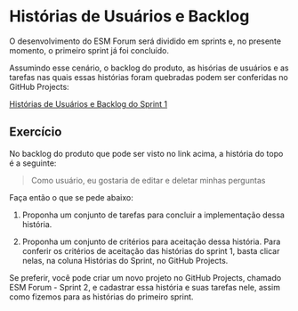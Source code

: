 # Histórias de Usuários e Backlog

O desenvolvimento do ESM Forum será dividido em sprints e, no presente momento, o primeiro sprint já foi concluído.

Assumindo esse cenário, o backlog do produto, as hisórias de usuários e as tarefas nas quais essas histórias foram quebradas podem ser conferidas no GitHub Projects:

[Histórias de Usuários e Backlog do Sprint 1](https://github.com/users/mtov/projects/1)

## Exercício

No backlog do produto que pode ser visto no link acima, a história do topo é a seguinte:

> Como usuário, eu gostaria de editar e deletar minhas perguntas

Faça então o que se pede abaixo:

1. Proponha um conjunto de tarefas para concluir a implementação dessa história. 

2. Proponha um conjunto de critérios para aceitação dessa história. Para conferir os critérios de aceitação das histórias do sprint 1, basta clicar nelas, na coluna Histórias do Sprint, no GitHub Projects.

Se preferir, você pode criar um novo projeto no GitHub Projects, chamado ESM Forum - Sprint 2, e cadastrar essa história e suas tarefas nele, assim como fizemos para as histórias do primeiro sprint.

